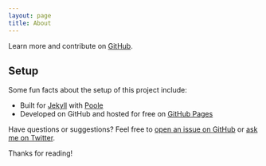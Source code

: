 ```yaml
---
layout: page
title: About
---
```


Learn more and contribute on [GitHub](https://github.com/coding-abap/coding-abap.github.io).

## Setup

Some fun facts about the setup of this project include:

* Built for [Jekyll](http://jekyllrb.com) with [Poole](http://getpoole.com/)
* Developed on GitHub and hosted for free on [GitHub Pages](https://pages.github.com)

Have questions or suggestions? Feel free to [open an issue on GitHub](https://github.com/coding-abap/coding-abap.github.io/issues/new) or [ask me on Twitter](https://twitter.com/diesire).

Thanks for reading!
